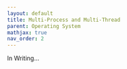 ```yaml
---
layout: default
title: Multi-Process and Multi-Thread
parent: Operating System
mathjax: true
nav_order: 2
---
```


In Writing...